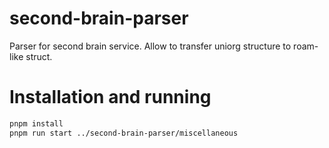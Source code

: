 # second-brain-parser

Parser for second brain service. Allow to transfer uniorg structure to roam-like struct.

# Installation and running

```bash
pnpm install
pnpm run start ../second-brain-parser/miscellaneous
```
